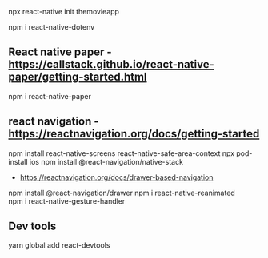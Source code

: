 
npx react-native init themovieapp

npm i react-native-dotenv

## React native paper - https://callstack.github.io/react-native-paper/getting-started.html
npm i react-native-paper

## react navigation - https://reactnavigation.org/docs/getting-started
npm install react-native-screens react-native-safe-area-context
npx pod-install ios
npm install @react-navigation/native-stack

- https://reactnavigation.org/docs/drawer-based-navigation

npm install @react-navigation/drawer
npm i react-native-reanimated    
npm i react-native-gesture-handler

## Dev tools
yarn global add react-devtools